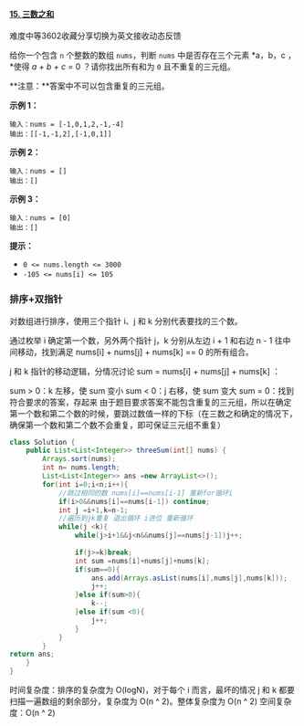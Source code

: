 #### [15. 三数之和](https://leetcode-cn.com/problems/3sum/)

难度中等3602收藏分享切换为英文接收动态反馈

给你一个包含 `n` 个整数的数组 `nums`，判断 `nums` 中是否存在三个元素 *a，b，c ，*使得 *a + b + c =* 0 ？请你找出所有和为 `0` 且不重复的三元组。

**注意：**答案中不可以包含重复的三元组。

 

**示例 1：**

```
输入：nums = [-1,0,1,2,-1,-4]
输出：[[-1,-1,2],[-1,0,1]]
```

**示例 2：**

```
输入：nums = []
输出：[]
```

**示例 3：**

```
输入：nums = [0]
输出：[]
```

 

**提示：**

- `0 <= nums.length <= 3000`
- `-105 <= nums[i] <= 105`

### 排序+双指针

对数组进行排序，使用三个指针 i、j 和 k 分别代表要找的三个数。

通过枚举 i 确定第一个数，另外两个指针 j，k 分别从左边 i + 1 和右边 n - 1 往中间移动，找到满足 nums[i] + nums[j] + nums[k] == 0 的所有组合。

j 和 k 指针的移动逻辑，分情况讨论 sum = nums[i] + nums[j] + nums[k] ：

sum > 0：k 左移，使 sum 变小
sum < 0：j 右移，使 sum 变大
sum = 0：找到符合要求的答案，存起来
由于题目要求答案不能包含重复的三元组，所以在确定第一个数和第二个数的时候，要跳过数值一样的下标（在三数之和确定的情况下，确保第一个数和第二个数不会重复，即可保证三元组不重复）

```java
class Solution {
    public List<List<Integer>> threeSum(int[] nums) {
        Arrays.sort(nums);
        int n= nums.length;
        List<List<Integer>> ans =new ArrayList<>();
        for(int i=0;i<n;i++){
            //跳过相同的数 nums[i]==nums[i-1] 重新for循环i
            if(i>0&&nums[i]==nums[i-1]) continue;
            int j =i+1,k=n-1;
            //遍历到jk重复 退出循环 i进位 重新循环
            while(j <k){
                while(j>i+1&&j<n&&nums[j]==nums[j-1])j++;
                
                if(j>=k)break;
                int sum =nums[i]+nums[j]+nums[k];
                if(sum==0){
                    ans.add(Arrays.asList(nums[i],nums[j],nums[k]));
                    j++;
                }else if(sum>0){
                    k--;
                }else if(sum <0){
                    j++;
                }
            }
        }
return ans;
    }
}
```

时间复杂度：排序的复杂度为 O(logN)，对于每个 i 而言，最坏的情况 j 和 k 都要扫描一遍数组的剩余部分，复杂度为 O(n ^ 2)。整体复杂度为 O(n ^ 2)
空间复杂度：O(n ^ 2)

